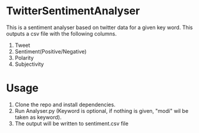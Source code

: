 # TwitterSentimentAnalyser
This is a sentiment analyser based on twitter data for a given key word. This outputs a csv file with the following columns. 
1. Tweet
2. Sentiment(Positive/Negative)
3. Polarity
4. Subjectivity

# Usage #
1. Clone the repo and install dependencies. 
2. Run Analyser.py <keyword> (Keyword is optional, if nothing is given, "modi" wil be taken as keyword).
3. The output will be written to sentiment.csv file
  
  
